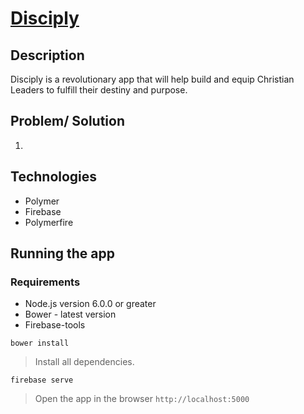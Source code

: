 # [Disciply](https://www.disciply.com)

## Description
Disciply is a revolutionary app that will help build and equip  Christian Leaders to fulfill their destiny and purpose.

## Problem/ Solution
1. 

## Technologies
 - Polymer
 - Firebase
 - Polymerfire



## Running the app

### Requirements
- Node.js version 6.0.0 or greater
- Bower - latest version
- Firebase-tools


`bower install`
> Install all dependencies.


`firebase serve`
>  Open the app in the browser `http://localhost:5000`